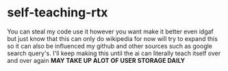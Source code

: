 # self-teaching-rtx
You can steal my code use it however you want make it better even idgaf but just know that this can only do wikipedia for now will try to expand this so it can also be influenced my github and other sources such as google search query's. I'll keep making this until the ai can literally teach itself over and over again **MAY TAKE UP ALOT OF USER STORAGE DAILY**
